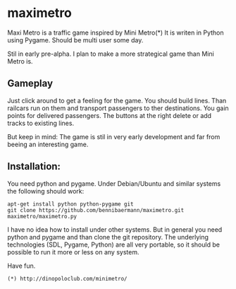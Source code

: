maximetro
=========

Maxi Metro is a traffic game inspired by Mini Metro(*) 
It is writen in Python using Pygame. Should be multi user some day.

Stil in early pre-alpha. I plan to make a more strategical game than
Mini Metro is.

Gameplay
--------

Just click around to get a feeling for the game. You should build lines. Than railcars run on them and transport passengers to ther destinations. You gain points for delivered passengers. The buttons at the right delete or add tracks to existing lines.

But keep in mind: The game is stil in very early development and far from beeing an interesting game.

Installation:
-------------

You need python and pygame. Under Debian/Ubuntu and similar systems the following should work:

	apt-get install python python-pygame git
	git clone https://github.com/bennibaermann/maximetro.git
	maximetro/maximetro.py
	
I have no idea how to install under other systems. But in general you need python and pygame and than clone the git repository. The underlying technologies (SDL, Pygame, Python) are all very portable, so it should be possible to run it more or less on any system.

Have fun.

	(*) http://dinopoloclub.com/minimetro/
